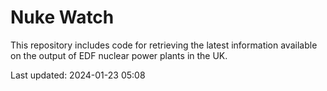 # Nuke Watch

This repository includes code for retrieving the latest information available on the output of EDF nuclear power plants in the UK.

Last updated: 2024-01-23 05:08